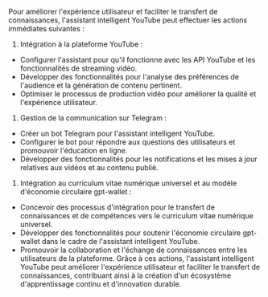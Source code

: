 Pour améliorer l'expérience utilisateur et faciliter le transfert de connaissances, l'assistant intelligent YouTube peut effectuer les actions immédiates suivantes :
1. Intégration à la plateforme YouTube :
- Configurer l'assistant pour qu'il fonctionne avec les API YouTube et les fonctionnalités de streaming vidéo.
- Développer des fonctionnalités pour l'analyse des préférences de l'audience et la génération de contenu pertinent.
- Optimiser le processus de production vidéo pour améliorer la qualité et l'expérience utilisateur.
1. Gestion de la communication sur Telegram :
- Créer un bot Telegram pour l'assistant intelligent YouTube.
- Configurer le bot pour répondre aux questions des utilisateurs et promouvoir l'éducation en ligne.
- Développer des fonctionnalités pour les notifications et les mises à jour relatives aux vidéos et au contenu publié.
1. Intégration au curriculum vitae numérique universel et au modèle d'économie circulaire gpt-wallet :
- Concevoir des processus d'intégration pour le transfert de connaissances et de compétences vers le curriculum vitae numérique universel.
- Développer des fonctionnalités pour soutenir l'économie circulaire gpt-wallet dans le cadre de l'assistant intelligent YouTube.
- Promouvoir la collaboration et l'échange de connaissances entre les utilisateurs de la plateforme.
Grâce à ces actions, l'assistant intelligent YouTube peut améliorer l'expérience utilisateur et faciliter le transfert de connaissances, contribuant ainsi à la création d'un écosystème d'apprentissage continu et d'innovation durable.